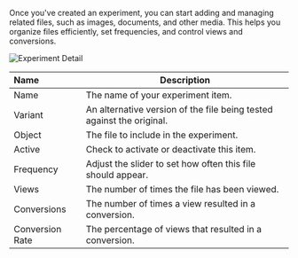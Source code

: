 Once you've created an experiment, you can start adding and managing related files, such as images, documents, and other media. This helps you organize files efficiently, set frequencies, and control views and conversions.

<p><img src="/static/images/websites/experiment/experiment-detail.jpg" alt="Experiment Detail"></p>

**Name** | **Description**
:--- | ---
Name | The name of your experiment item.
Variant | An alternative version of the file being tested against the original.
Object | The file to include in the experiment.
Active | Check to activate or deactivate this item.
Frequency | Adjust the slider to set how often this file should appear.
Views | The number of times the file has been viewed.
Conversions | The number of times a view resulted in a conversion.
Conversion Rate | The percentage of views that resulted in a conversion.